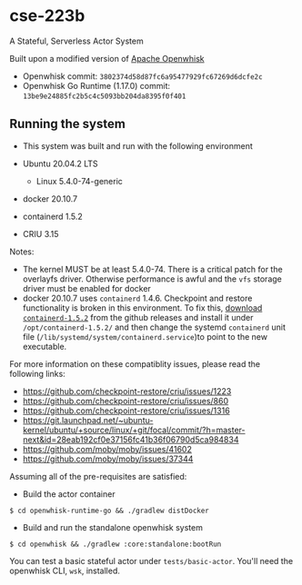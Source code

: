 # cse-223b

A Stateful, Serverless Actor System

Built upon a modified version of [Apache Openwhisk](https://openwhisk.apache.org)

- Openwhisk commit: `3802374d58d87fc6a95477929fc67269d6dcfe2c`
- Openwhisk Go Runtime (1.17.0) commit: `13be9e24885fc2b5c4c5093bb204da8395f0f401`


## Running the system

- This system was built and run with the following environment

- Ubuntu 20.04.2 LTS
  - Linux 5.4.0-74-generic
- docker 20.10.7
- containerd 1.5.2
- CRIU 3.15

Notes:

- The kernel MUST be at least 5.4.0-74. There is a critical patch for the
  overlayfs driver. Otherwise performance is awful and the `vfs` storage driver
  must be enabled for docker
- docker 20.10.7 uses `containerd` 1.4.6. Checkpoint and restore functionality
  is broken in this environment. To fix this, [download
  `containerd-1.5.2`](https://github.com/containerd/containerd/releases/tag/v1.5.2)
  from the github releases and install it under `/opt/containerd-1.5.2/` and
  then change the systemd `containerd` unit file
  (`/lib/systemd/system/containerd.service`)to point to the new executable.

For more information on these compatiblity issues, please read the following links:

- https://github.com/checkpoint-restore/criu/issues/1223
- https://github.com/checkpoint-restore/criu/issues/860
- https://github.com/checkpoint-restore/criu/issues/1316
- https://git.launchpad.net/~ubuntu-kernel/ubuntu/+source/linux/+git/focal/commit/?h=master-next&id=28eab192cf0e37156fc41b36f06790d5ca984834
- https://github.com/moby/moby/issues/41602
- https://github.com/moby/moby/issues/37344

Assuming all of the pre-requisites are satisfied:

- Build the actor container

```console
$ cd openwhisk-runtime-go && ./gradlew distDocker
```

- Build and run the standalone openwhisk system

```console
$ cd openwhisk && ./gradlew :core:standalone:bootRun
```

You can test a basic stateful actor under `tests/basic-actor`. You'll need the
openwhisk CLI, `wsk`, installed.
